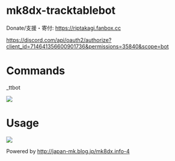 # mk8dx-tracktablebot
Donate/支援・寄付: https://riptakagi.fanbox.cc

https://discord.com/api/oauth2/authorize?client_id=714641356600901736&permissions=35840&scope=bot

# Commands

_ttbot

![](https://i.imgur.com/UbxPt5L.png)

# Usage

![](blob:https://imgur.com/d101edd3-62e3-4bed-858b-775acb652af7)

Powered by http://japan-mk.blog.jp/mk8dx.info-4
